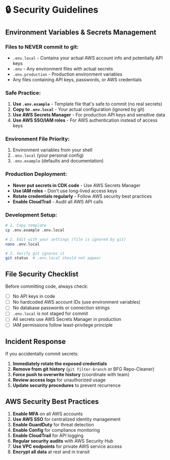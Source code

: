 # 🔒 Security Guidelines

## Environment Variables & Secrets Management

### Files to NEVER commit to git:
- `.env.local` - Contains your actual AWS account info and potentially API keys
- `.env` - Any environment files with actual secrets
- `.env.production` - Production environment variables
- Any files containing API keys, passwords, or AWS credentials

### Safe Practice:
1. **Use `.env.example`** - Template file that's safe to commit (no real secrets)
2. **Copy to `.env.local`** - Your actual configuration (ignored by git)
3. **Use AWS Secrets Manager** - For production API keys and sensitive data
4. **Use AWS SSO/IAM roles** - For AWS authentication instead of access keys

### Environment File Priority:
1. Environment variables from your shell
2. `.env.local` (your personal config)
3. `.env.example` (defaults and documentation)

### Production Deployment:
- **Never put secrets in CDK code** - Use AWS Secrets Manager
- **Use IAM roles** - Don't use long-lived access keys
- **Rotate credentials regularly** - Follow AWS security best practices
- **Enable CloudTrail** - Audit all AWS API calls

### Development Setup:
```bash
# 1. Copy template
cp .env.example .env.local

# 2. Edit with your settings (file is ignored by git)
nano .env.local

# 3. Verify git ignores it
git status  # .env.local should not appear
```

## File Security Checklist

Before committing code, always check:
- [ ] No API keys in code
- [ ] No hardcoded AWS account IDs (use environment variables)
- [ ] No database passwords or connection strings
- [ ] `.env.local` is not staged for commit
- [ ] All secrets use AWS Secrets Manager in production
- [ ] IAM permissions follow least-privilege principle

## Incident Response

If you accidentally commit secrets:
1. **Immediately rotate the exposed credentials**
2. **Remove from git history** (`git filter-branch` or BFG Repo-Cleaner)
3. **Force push to overwrite history** (coordinate with team)
4. **Review access logs** for unauthorized usage
5. **Update security procedures** to prevent recurrence

## AWS Security Best Practices

1. **Enable MFA** on all AWS accounts
2. **Use AWS SSO** for centralized identity management
3. **Enable GuardDuty** for threat detection
4. **Enable Config** for compliance monitoring
5. **Enable CloudTrail** for API logging
6. **Regular security audits** with AWS Security Hub
7. **Use VPC endpoints** for private AWS service access
8. **Encrypt all data** at rest and in transit
